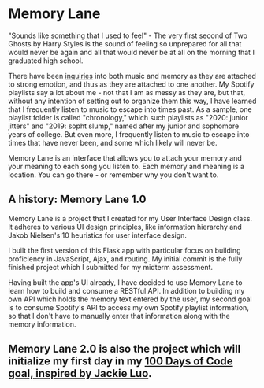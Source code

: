# Memory Lane 

"Sounds like something that I used to feel" - The very first second of Two Ghosts by Harry Styles is the sound of feeling so unprepared for all that would never be again and all that would never be at all on the morning that I graduated high school.

There have been [inquiries](https://www.ncbi.nlm.nih.gov/pmc/articles/PMC2776393/) into both music and memory as they are attached to strong emotion, and thus as they are attached to one another. My Spotify playlists say a lot about me - not that I am as messy as they are, but that, without any intention of setting out to organize them this way, I have learned that I frequently listen to music to escape into times past. As a sample, one playlist folder is called "chronology," which such playlists as "2020: junior jitters" and "2019: sopht slump," named after my junior and sophomore years of college.  But even more, I frequently listen to music to escape into times that have never been, and some which likely will never be.

Memory Lane is an interface that allows you to attach your memory and your meaning to each song you listen to. Each memory and meaning is a location. You can go there - or remember why you don't want to. 

## A history: Memory Lane 1.0

Memory Lane is a project that I created for my User Interface Design class.
It adheres to various UI design principles, like information hierarchy and Jakob Nielsen's 10 heuristics for user interface design.

I built the first version of this Flask app with particular focus on building proficiency in JavaScript, Ajax, and routing. My initial commit is the fully finished project which I submitted for my midterm assessment.

Having built the app's UI already, I have decided to use Memory Lane to learn how to build and consume a RESTful API. In addition to building my own API which holds the memory text entered by the user, my second goal is to consume Spotify's API to access my own Spotify playlist information, so that I don't have to manually enter that information along with the memory information.

## Memory Lane 2.0 is also the project which will initialize my first day in my [100 Days of Code goal, inspired by Jackie Luo](https://medium.com/@jackiehluo/a-year-of-code-c7bc1d4460cb).

